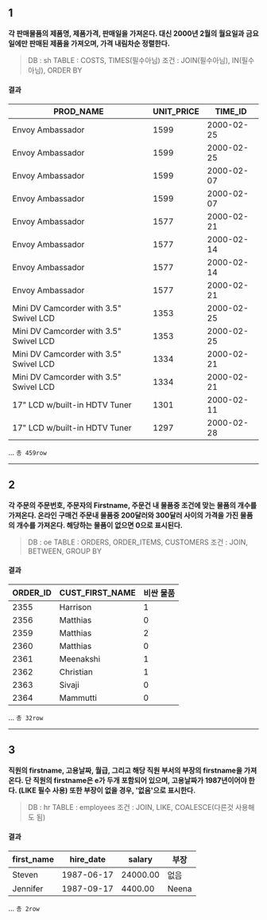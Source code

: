 ## 1
**각 판매물품의 제품명, 제품가격, 판매일을 가져온다.
 대신 2000년 2월의 월요일과 금요일에만 판매된 제품을 가져오며, 가격 내림차순 정렬한다.**

> DB : sh
> TABLE : COSTS, TIMES(필수아님)
> 조건 : JOIN(필수아님), IN(필수아님), ORDER BY

#### 결과
|PROD_NAME|UNIT_PRICE|TIME_ID|
|---------|----------|-------|
|Envoy Ambassador|1599|2000-02-25|
|Envoy Ambassador|1599|2000-02-25|
|Envoy Ambassador|1599|2000-02-07|
|Envoy Ambassador|1599|2000-02-07|
|Envoy Ambassador|1577|2000-02-21|
|Envoy Ambassador|1577|2000-02-14|
|Envoy Ambassador|1577|2000-02-14|
|Envoy Ambassador|1577|2000-02-21|
|Mini DV Camcorder with 3.5" Swivel LCD|1353|2000-02-25|
|Mini DV Camcorder with 3.5" Swivel LCD|1353|2000-02-25|
|Mini DV Camcorder with 3.5" Swivel LCD|1334|2000-02-21|
|Mini DV Camcorder with 3.5" Swivel LCD|1334|2000-02-21|
|17" LCD w/built-in HDTV Tuner|1301|2000-02-11|
|17" LCD w/built-in HDTV Tuner|1297|2000-02-28|

...
`총 459row`

---

## 2
**각 주문의 주문번호, 주문자의 Firstname, 주문건 내 물품중 조건에 맞는 물품의 개수를 가져온다.
온라인 구매건 주문내 물품중 200달러와 300달러 사이의 가격을 가진 물품의 개수를 가져온다.
해당하는 물품이 없으면 0으로 표시된다.**

> DB : oe
> TABLE : ORDERS, ORDER_ITEMS, CUSTOMERS
> 조건 : JOIN, BETWEEN, GROUP BY

#### 결과
|ORDER_ID|CUST_FIRST_NAME|비싼 물품|
|--------|---------------|-----|
|2355|Harrison|1|
|2356|Matthias|0|
|2359|Matthias|2|
|2360|Matthias|0|
|2361|Meenakshi|1|
|2362|Christian|1|
|2363|Sivaji|0|
|2364|Mammutti|0|


...
`총 32row`

---

## 3
**직원의 firstname, 고용날짜, 월급, 그리고 해당 직원 부서의 부장의 firstname을 가져온다.
단 직원의 firstname은 e가 두개 포함되어 있으며, 고용날짜가 1987년이어야 한다. (LIKE 필수 사용)
또한 부장이 없을 경우, '없음'으로 표시한다.**

> DB : hr
> TABLE : employees
> 조건 : JOIN, LIKE, COALESCE(다른것 사용해도 됨)

#### 결과
|first_name|hire_date|salary|부장|
|----------|---------|------|--|
|Steven|1987-06-17|24000.00|없음|
|Jennifer|1987-09-17|4400.00|Neena|



...
`총 2row`
